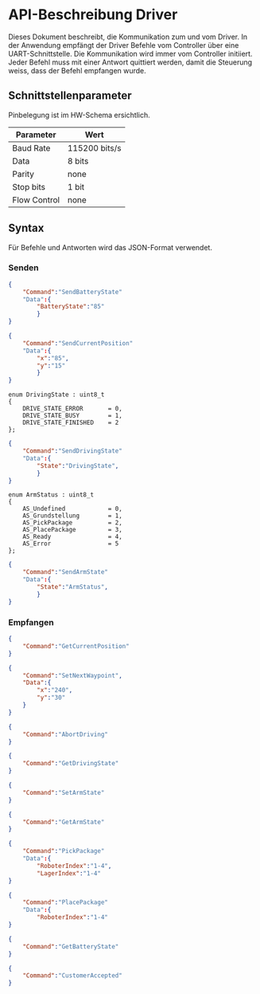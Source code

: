 # API-Beschreibung Driver

Dieses Dokument beschreibt, die Kommunikation zum und vom Driver. In der Anwendung empfängt der Driver Befehle vom Controller über eine UART-Schnittstelle. Die Kommunikation wird immer vom Controller initiiert. Jeder Befehl muss mit einer Antwort quittiert werden, damit die Steuerung weiss, dass der Befehl empfangen wurde. 

## Schnittstellenparameter

Pinbelegung ist im HW-Schema ersichtlich.

| Parameter    | Wert        |
| ------------ | ----------- |
| Baud Rate    | 115200 bits/s |
| Data         | 8 bits      |
| Parity       | none        |
| Stop bits    | 1 bit       |
| Flow Control | none        |

## Syntax

Für Befehle und Antworten wird das JSON-Format verwendet.

### Senden
```json
{
    "Command":"SendBatteryState"
    "Data":{
        "BatteryState":"85"
        }
}
```

```json
{
    "Command":"SendCurrentPosition"
    "Data":{
        "x":"85",
        "y":"15"
        }
}
```

```
enum DrivingState : uint8_t
{
    DRIVE_STATE_ERROR       = 0,
    DRIVE_STATE_BUSY        = 1,
    DRIVE_STATE_FINISHED    = 2
};
```

```json
{
    "Command":"SendDrivingState"
    "Data":{
        "State":"DrivingState",
        }
}
```

```
enum ArmStatus : uint8_t
{
    AS_Undefined            = 0,
    AS_Grundstellung        = 1,
    AS_PickPackage          = 2,
    AS_PlacePackage         = 3,
    AS_Ready                = 4,
    AS_Error                = 5
};
```

```json
{
    "Command":"SendArmState"
    "Data":{
        "State":"ArmStatus",
        }
}
```
### Empfangen

```json
{
    "Command":"GetCurrentPosition"
}
```

```json
{
    "Command":"SetNextWaypoint",
    "Data":{
        "x":"240",
        "y":"30"
    }
}
```

```json
{
    "Command":"AbortDriving"
}
```

```json
{
    "Command":"GetDrivingState"
}
```

```json
{
    "Command":"SetArmState"
}
```

```json
{
    "Command":"GetArmState"
}
```

```json
{
    "Command":"PickPackage"
    "Data":{
        "RoboterIndex":"1-4",
        "LagerIndex":"1-4"
}
```

```json
{
    "Command":"PlacePackage"
    "Data":{
        "RoboterIndex":"1-4"
}
```

```json
{
    "Command":"GetBatteryState"
}
```

```json
{
    "Command":"CustomerAccepted"
}
```
